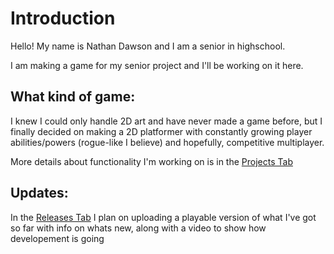 # Introduction
Hello! My name is Nathan Dawson and I am a senior in highschool.

I am making a game for my senior project and I'll be working on it here.

## What kind of game:
I knew I could only handle 2D art and have never made a game before, but I finally decided on making a 2D platformer with  constantly growing player abilities/powers (rogue-like I believe) and hopefully, competitive multiplayer.

More details about functionality I'm working on is in the [Projects Tab](https://github.com/Mystical-ly/Game-Nights-And-Days-/projects?query=is%3Aopen)

## Updates:
In the [Releases Tab](https://github.com/Mystical-ly/Game-Nights-And-Days-/releases) I plan on uploading a playable version of what I've got so far with info on whats new, along with a video to show how developement is going
